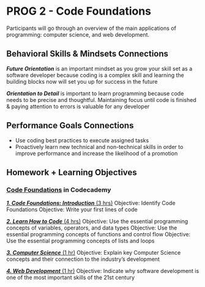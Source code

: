 # PROG 2 - Code Foundations

Participants will go through an overview of the main applications of programming: computer science, and web development.

## Behavioral Skills & Mindsets Connections

***Future Orientation*** is an important mindset as you grow your skill set as a software developer because coding is a complex skill and learning the building blocks now will set you up for success in the future

***Orientation to Detail*** is important to learn programming because code needs to be precise and thoughtful. Maintaining focus until code is finished & paying attention to errors is valuable for any developer

## Performance Goals Connections

- Use coding best practices to execute assigned tasks
- Proactively learn new technical and non-technical skills in order to improve performance and increase the likelihood of a promotion

## Homework + Learning Objectives

### [Code Foundations](https://www.codecademy.com/learn/paths/code-foundations) in Codecademy

[***1. Code Foundations: Introduction*** (3 hrs)](https://www.codecademy.com/paths/code-foundations/tracks/cf-introduction/modules/introduction-to-code-foundations/videos/introduction-to-code-foundations)
Objective: Identify Code Foundations
Objective: Write your first lines of code

[***2. Learn How to Code*** (4 hrs)](https://www.codecademy.com/paths/code-foundations/tracks/learn-how-to-code/modules/bop-i/articles/what-is-programming)
Objective: Use the essential programming concepts of variables, operators, and data types
Objective: Use the essential programming concepts of functions and control flow
Objective: Use the essential programming concepts of lists and loops

[***3. Computer Science*** (1 hr)](https://www.codecademy.com/paths/code-foundations/tracks/learn-how-to-code/modules/bop-i/articles/what-is-programming)
Objective: Explain key Computer Science concepts and their connection to the industry’s development

[***4. Web Development*** (1 hr)](https://www.codecademy.com/paths/code-foundations/tracks/learn-how-to-code/modules/bop-i/articles/what-is-programming)
Objective: Indicate why software development is one of the most important skills of the 21st century
